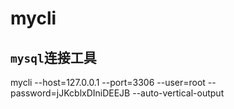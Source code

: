 # mycli

## `mysql`连接工具
mycli --host=127.0.0.1 --port=3306 --user=root --password=jJKcblxDIniDEEJB --auto-vertical-output